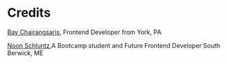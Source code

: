 # Credits

[Bay Chairangsaris](https://github.com/BayLadyCoder), Frontend Developer from York, PA

[Noon Schluntz](https://github.com/Nuanjan),A Bootcamp student and Future Frontend Developer South Berwick, ME
